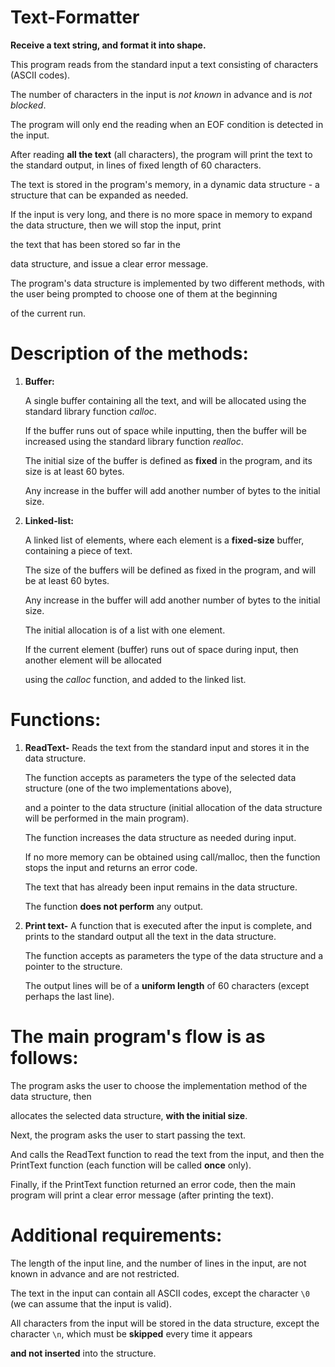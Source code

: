 # Text-Formatter
**Receive a text string, and format it into shape.**

This program reads from the standard input a text consisting of characters (ASCII codes). 

The number of characters in the input is *not known* in advance and is *not blocked*. 

The program will only end the reading when an EOF condition is detected in the input. 

After reading **all the text** (all characters), the program will print the text to the standard output, in lines of fixed length of 60 characters.

The text is stored in the program's memory, in a dynamic data structure - a structure that can be expanded as needed.

If the input is very long, and there is no more space in memory to expand the data structure, then we will stop the input, print 

the text that has been stored so far in the 

data structure, and issue a clear error message.


The program's data structure is implemented by two different methods, with the user being prompted to choose one of them at the beginning 

of the current run.


# Description of the methods:

 

1. **Buffer:**
   
   A single buffer containing all the text, and will be allocated using the standard library function *calloc*.

   If the buffer runs out of space while inputting, then the buffer will be increased using the standard library function *realloc*.

   The initial size of the buffer is defined as **fixed** in the program, and its size is at least 60 bytes.

    Any increase in the buffer will add another number of bytes to the initial size.



3. **Linked-list:**

   A linked list of elements, where each element is a **fixed-size** buffer, containing a piece of text.
   
    The size of the buffers will be defined as fixed in the program, and will be at least 60 bytes.
   
    Any increase in the buffer will add another number of bytes to the initial size.

   The initial allocation is of a list with one element.
   
    If the current element (buffer) runs out of space during input, then another element will be allocated

   using the *calloc* function, and added to the linked list.




# Functions:


   1.  **ReadText-** Reads the text from the standard input and stores it in the data structure.
   
        The function accepts as parameters the type of the selected data structure (one of the two implementations above),
      
        and a pointer to the data structure (initial allocation of the data structure will be performed in the main program).
   
        The function increases the data structure as needed during input.
   
        If no more memory can be obtained using call/malloc, then the function stops the input and returns an error code.

        The text that has already been input remains in the data structure.
   
       The function **does not perform** any output.
      



   3.  **Print text-** A function that is executed after the input is complete, and prints to the standard output all the text in the data structure.
   
       The function accepts as parameters the type of the data structure and a pointer to the structure.
   
       The output lines will be of a **uniform length** of 60 characters (except perhaps the last line).



# The main program's flow is as follows:
  
  The program asks the user to choose the implementation method of the data structure, then 
  
  allocates the selected data structure, **with the initial size**. 
  
  Next, the program asks the user to start passing the text. 
  
  And calls the ReadText function to read the text from the input, and then the PrintText function (each function will be called **once** only). 
  
  Finally, if the PrintText function returned an error code, then the main program will print a clear error message (after printing the text).


# Additional requirements:

The length of the input line, and the number of lines in the input, are not known in advance and are not restricted.

The text in the input can contain all ASCII codes, except the character `\0` (we can assume that the input is valid).

All characters from the input will be stored in the data structure, except the character `\n`, which must be **skipped** every time it appears 

**and not inserted** into the structure.
    
